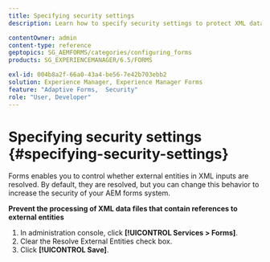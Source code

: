 ```yaml
---
title: Specifying security settings
description: Learn how to specify security settings to protect XML data files. The security setting feature controls the external entities in XML inputs.

contentOwner: admin
content-type: reference
geptopics: SG_AEMFORMS/categories/configuring_forms
products: SG_EXPERIENCEMANAGER/6.5/FORMS

exl-id: 004b8a2f-66a0-43a4-be56-7e42b703ebb2
solution: Experience Manager, Experience Manager Forms
feature: "Adaptive Forms,  Security"
role: "User, Developer"
---
```

# Specifying security settings {#specifying-security-settings}

Forms enables you to control whether external entities in XML inputs are resolved. By default, they are resolved, but you can change this behavior to increase the security of your AEM forms system.

**Prevent the processing of XML data files that contain references to external entities**

1. In administration console, click **[!UICONTROL Services > Forms]**.
1. Clear the Resolve External Entities check box.
1. Click **[!UICONTROL Save]**.
